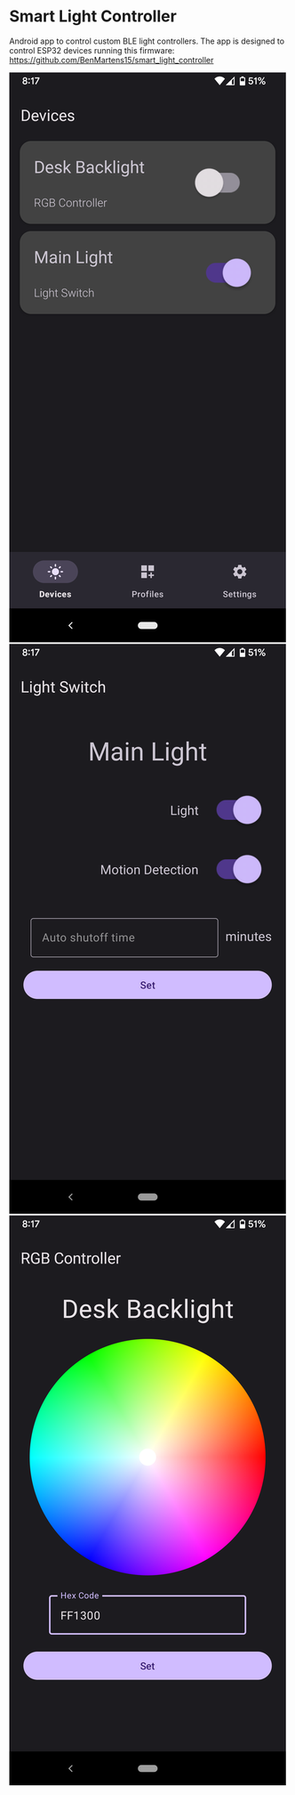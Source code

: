 # Smart Light Controller

Android app to control custom BLE light controllers. The app is designed to control ESP32 devices running this firmware: https://github.com/BenMartens15/smart_light_controller

<img src="/images/main-screen.png">

<img src="/images/light-switch-screen.png">

<img src="/images/rgb-controller-screen.png">